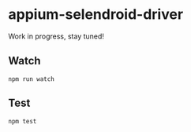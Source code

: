 appium-selendroid-driver
===================

Work in progress, stay tuned!

## Watch

```
npm run watch
```

## Test

```
npm test
```
